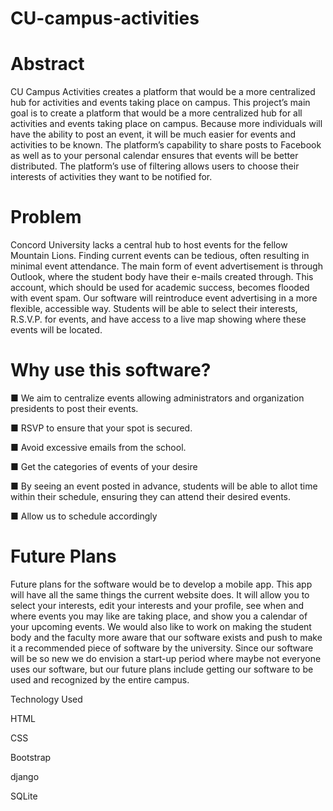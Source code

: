 # CU-campus-activities

# Abstract

CU Campus Activities creates a platform that would be a more centralized hub for activities and events taking place on campus.
This project’s main goal is to create a platform that would be a more centralized hub for all activities and events taking place on campus. Because more individuals will have the ability to post an event, it will be much easier for events and activities to be known. The platform’s capability to share posts to Facebook as well as to your personal calendar ensures that events will be better distributed. The platform’s use of filtering allows users to choose their interests of activities they want to be notified for.

# Problem 

Concord University lacks a central hub to host events for the fellow Mountain Lions. Finding current events can be tedious, often resulting in minimal event attendance. The main form of event advertisement is through Outlook, where the student body have their e-mails created through. This account, which should be used for academic success, becomes flooded with event spam.
Our software will reintroduce event advertising in a more flexible, accessible way. Students will be able to select their interests, R.S.V.P. for events, and have access to a live map showing where these events will be located.

# Why use this software?

  ■ We aim to centralize events allowing administrators and organization presidents to post their events.

  ■ RSVP to ensure that your spot is secured.

  ■ Avoid excessive emails from the school.

  ■ Get the categories of events of your desire

  ■ By seeing an event posted in advance, students will be able to allot time within their schedule, ensuring they can attend their desired events.

  ■ Allow us to schedule accordingly

# Future Plans

Future plans for the software would be to develop a mobile app. This app will have all the same things the current website does. It will allow you to select your interests, edit your interests and your profile, see when and where events you may like are taking place, and show you a calendar of your upcoming events. We would also like to work on making the student body and the faculty more aware that our software exists and push to make it a recommended piece of software by the university. Since our software will be so new we do envision a start-up period where maybe not everyone uses our software, but our future plans include getting our software to be used and recognized by the entire campus.

Technology Used

HTML

CSS

Bootstrap

django

SQLite


